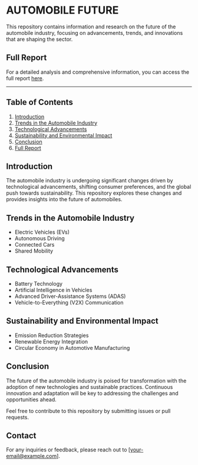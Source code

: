 # AUTOMOBILE FUTURE

This repository contains information and research on the future of the automobile industry, focusing on advancements, trends, and innovations that are shaping the sector.
## Full Report

For a detailed analysis and comprehensive information, you can access the full report [here](https://drive.google.com/file/d/1za8UIt9me8xSTzeg5vvriuJ3fkjnymCx/view).

---
## Table of Contents

1. [Introduction](#introduction)
2. [Trends in the Automobile Industry](#trends-in-the-automobile-industry)
3. [Technological Advancements](#technological-advancements)
4. [Sustainability and Environmental Impact](#sustainability-and-environmental-impact)
5. [Conclusion](#conclusion)
6. [Full Report](#full-report)

## Introduction

The automobile industry is undergoing significant changes driven by technological advancements, shifting consumer preferences, and the global push towards sustainability. This repository explores these changes and provides insights into the future of automobiles.

## Trends in the Automobile Industry

- Electric Vehicles (EVs)
- Autonomous Driving
- Connected Cars
- Shared Mobility

## Technological Advancements

- Battery Technology
- Artificial Intelligence in Vehicles
- Advanced Driver-Assistance Systems (ADAS)
- Vehicle-to-Everything (V2X) Communication

## Sustainability and Environmental Impact

- Emission Reduction Strategies
- Renewable Energy Integration
- Circular Economy in Automotive Manufacturing

## Conclusion

The future of the automobile industry is poised for transformation with the adoption of new technologies and sustainable practices. Continuous innovation and adaptation will be key to addressing the challenges and opportunities ahead.


Feel free to contribute to this repository by submitting issues or pull requests.

## Contact

For any inquiries or feedback, please reach out to [your-email@example.com].
